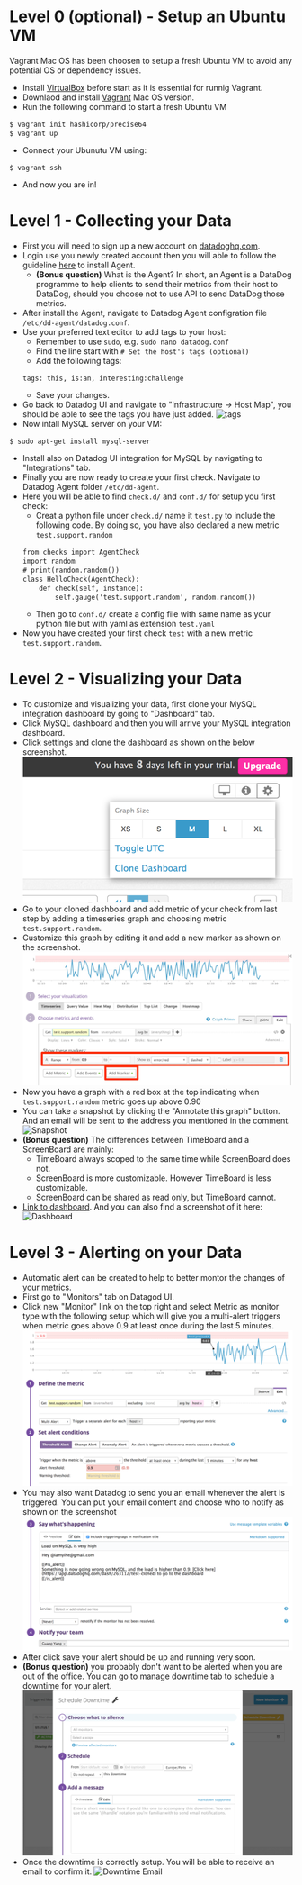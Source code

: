 # Level 0 (optional) - Setup an Ubuntu VM
Vagrant Mac OS has been choosen to setup a fresh Ubuntu VM to avoid any potential OS or dependency issues.

* Install [VirtualBox](https://www.virtualbox.org/) before start as it is essential for runnig Vagrant.
* Downlaod and install [Vagrant](https://www.vagrantup.com/downloads.html) Mac OS version.
* Run the following command to start a fresh Ubuntu VM
```
$ vagrant init hashicorp/precise64
$ vagrant up
```
* Connect your Ubunutu VM using:
```
$ vagrant ssh
```
* And now you are in!

# Level 1 - Collecting your Data
* First you will need to sign up a new account on [datadoghq.com](http://datadoghq.com).
* Login use you newly created account then you will able to follow the guideline [here](https://app.datadoghq.com/account/settings#agent/ubuntu) to install Agent.
    * **(Bonus question)** What is the Agent? In short, an Agent is a DataDog programme to help clients to send their metrics from their host to DataDog, should you choose not to use API to send DataDog those metrics.
* After install the Agent, navigate to Datadog Agent configration file `/etc/dd-agent/datadog.conf`.
* Use your preferred text editor to add tags to your host:
    * Remember to use `sudo`, e.g. `sudo nano datadog.conf`
    * Find the line start with `# Set the host's tags (optional)`
    * Add the following tags:
    ```
    tags: this, is:an, interesting:challenge
    ```
    * Save your changes.
* Go back to Datadog UI and navigate to "infrastructure -> Host Map", you should be able to see the tags you have just added.
![tags](https://github.com/xpy32/hiring-engineers/blob/542b8f11e02331f904d9eb12a1858a13382eecd1/tags.png?raw=true)
* Now intall MySQL server on your VM:
```
$ sudo apt-get install mysql-server
```
* Install also on Datadog UI integration for MySQL by navigating to "Integrations" tab.
* Finally you are now ready to create your first check. Navigate to Datadog Agent folder `/etc/dd-agent`.
* Here you will be able to find `check.d/` and `conf.d/` for setup you first check:
    * Creat a python file under `check.d/` name it `test.py` to include the following code. By doing so, you have also declared a new metric `test.support.random`
    ```
    from checks import AgentCheck
    import random
    # print(random.random())
    class HelloCheck(AgentCheck):
        def check(self, instance):
            self.gauge('test.support.random', random.random())
    ```
    * Then go to `conf.d/` create a config file with same name as your python file but with yaml as extension `test.yaml` 
* Now you have created your first check `test` with a new metric `test.support.random`.

# Level 2 - Visualizing your Data
* To customize and visualizing your data, first clone your MySQL integration dashboard by going to "Dashboard" tab.
* Click MySQL dashboard and then you will arrive your MySQL integration dashboard.
* Click settings and clone the dashboard as shown on the below screenshot.
![Clone Dashboard](https://github.com/xpy32/hiring-engineers/blob/support-engineer/clone_dashboard.png?raw=true)
* Go to your cloned dashboard and add metric of your check from last step by adding a timeseries graph and choosing metric `test.support.random`.
* Customize this graph by editing it and add a new marker as shown on the screenshot.
![Add Marker](https://github.com/xpy32/hiring-engineers/blob/support-engineer/marker.jpg?raw=true)
* Now you have a graph with a red box at the top indicating when `test.support.random` metric goes up above 0.90
* You can take a snapshot by clicking the "Annotate this graph" button. And an email will be sent to the address you mentioned in the comment.
![Snapshot](https://github.com/xpy32/hiring-engineers/blob/542b8f11e02331f904d9eb12a1858a13382eecd1/snapshot_via_email.png?raw=true)
* **(Bonus question)** The differences between TimeBoard and a ScreenBoard are mainly:
    * TimeBoard always scoped to the same time while ScreenBoard does not.
    * ScreenBoard is more customizable. However TimeBoard is less customizable.
    * ScreenBoard can be shared as read only, but TimeBoard cannot.
* [Link to dashboard](https://app.datadoghq.com/dash/263112/test-cloned). And you can also find a screenshot of it here:
![Dashboard](https://github.com/xpy32/hiring-engineers/blob/542b8f11e02331f904d9eb12a1858a13382eecd1/dashboard_screenshot.png?raw=true)

# Level 3 - Alerting on your Data
* Automatic alert can be created to help to better montor the changes of your metrics.
* First go to "Monitors" tab on Datagod UI.
* Click new "Monitor" link on the top right and select Metric as monitor type with the following setup which will give you a multi-alert triggers when metric goes above 0.9 at least once during the last 5 minutes.
![Create monitor](https://github.com/xpy32/hiring-engineers/blob/support-engineer/monitor_create.png?raw=true)
* You may also want Datadog to send you an email whenever the alert is triggered. You can put your email content and choose who to notify as shown on the screenshot
![Monitor notification](https://github.com/xpy32/hiring-engineers/blob/support-engineer/monitor_send_notification.png?raw=true)
* After click save your alert should be up and running very soon.
* **(Bonus question)** you probably don't want to be alerted when you are out of the office. You can go to manage downtime tab to schedule a downtime for your alert.
![Create downtime](https://github.com/xpy32/hiring-engineers/blob/support-engineer/downtime.png?raw=true)
* Once the downtime is correctly setup. You will be able to receive an email to confirm it.
![Downtime Email](https://github.com/xpy32/hiring-engineers/blob/542b8f11e02331f904d9eb12a1858a13382eecd1/scheduled_downtime.png?raw=true)